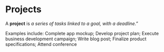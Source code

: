 # Projects

A **project** is *a series of tasks linked to a goal, with a deadline.”*

Examples include: Complete app mockup; Develop project plan; Execute business development campaign; Write blog post; Finalize product specifications; Attend conference